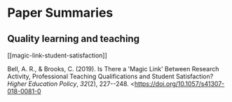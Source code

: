 # Paper Summaries


## Quality learning and teaching

[[magic-link-student-satisfaction]]

Bell, A. R., & Brooks, C. (2019). Is There a 'Magic Link' Between Research Activity, Professional Teaching Qualifications and Student Satisfaction? *Higher Education Policy*, *32*(2), 227--248\. <https://doi.org/10.1057/s41307-018-0081-0